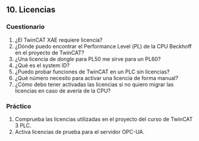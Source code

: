 

## 10. Licencias ##
### Cuestionario ###
1. ¿El TwinCAT XAE requiere licencia?
2. ¿Dónde puedo encontrar el Performance Level (*PL*) de la CPU Beckhoff en el proyecto de TwinCAT?
3. ¿Una licencia de *dongle* para PL50 me sirve para un PL60?
4. ¿Qué es el system ID?
5. ¿Puedo probar funciones de TwinCAT en un PLC sin licencias?
6. ¿Qué número necesito para activar una licencia de forma manual?
7. ¿Cómo debo tener activadas las licencias si no quiero migrar las licencias en caso de avería de la CPU?

### Práctico ###
1. Comprueba las licencias utilizadas en el proyecto del curso de TwinCAT 3 PLC. 
2. Activa licencias de prueba para el servidor OPC-UA.